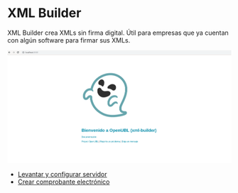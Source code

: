 # XML Builder
XML Builder crea XMLs sin firma digital. Útil para empresas que ya cuentan con algún software para firmar sus XMLs.

![Swagger](../images/welcome.png)

* [Levantar y configurar servidor](/docs/api/INSTALAR_CONFIGURAR.md)
* [Crear comprobante electrónico](CREAR_COMPROBANTE.md)
